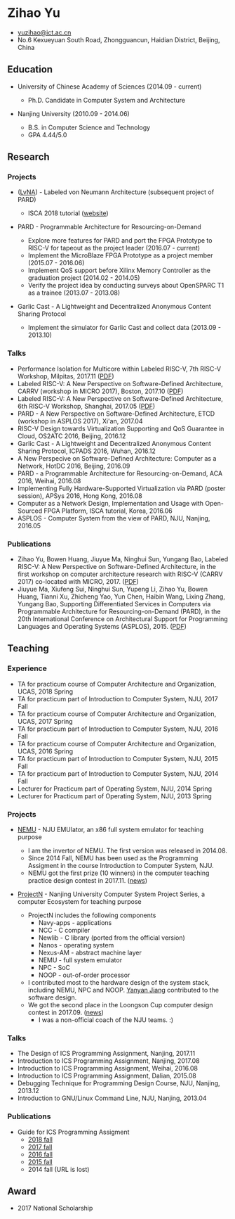 # Zihao Yu

* yuzihao@ict.ac.cn
* No.6 Kexueyuan South Road, Zhongguancun, Haidian District, Beijing, China

## Education

* University of Chinese Academy of Sciences (2014.09 - current)
  + Ph.D. Candidate in Computer System and Architecture

* Nanjing University (2010.09 - 2014.06)
  + B.S. in Computer Science and Technology
  + GPA 4.44/5.0

## Research

### Projects

* ([LvNA](https://github.com/LvNA-system/labeled-RISC-V)) - Labeled von Neumann Architecture (subsequent project of PARD)
  + ISCA 2018 tutorial ([website](http://sdc.ict.ac.cn/isca2018-tutorial/))

* PARD - Programmable Architecture for Resourcing-on-Demand
  + Explore more features for PARD and port the FPGA Prototype to RISC-V for tapeout as the project leader (2016.07 - current)
  + Implement the MicroBlaze FPGA Prototype as a project member (2015.07 - 2016.06)
  + Implement QoS support before Xilinx Memory Controller as the graduation project (2014.02 - 2014.05)
  + Verify the project idea by conducting surveys about OpenSPARC T1 as a trainee (2013.07 - 2013.08)

* Garlic Cast - A Lightweight and Decentralized Anonymous Content Sharing Protocol
  + Implement the simulator for Garlic Cast and collect data (2013.09 - 2013.10)

### Talks

* Performance Isolation for Multicore within Labeled RISC-V, 7th RISC-V Workshop, Milpitas, 2017.11 ([PDF](https://content.riscv.org/wp-content/uploads/2017/12/Tue1630-Labeled-RISC-V-Zihao-Yu.pdf))
* Labeled RISC-V: A New Perspective on Software-Defined Architecture, CARRV (workshop in MICRO 2017), Boston, 2017.10 ([PDF](https://carrv.github.io/2017/slides/yu-labeled_riscv-carrv2017-slides.pdf))
* Labeled RISC-V: A New Perspective on Software-Defined Architecture, 6th RISC-V Workshop, Shanghai, 2017.05 ([PDF](https://riscv.org/wp-content/uploads/2017/05/Tue0930am-Labeled-RISC-V-Yu.pdf))
* PARD - A New Perspective on Software-Defined Architecture, ETCD (workshop in ASPLOS 2017), Xi'an, 2017.04
* RISC-V Design towards Virtualization Supporting and QoS Guarantee in Cloud, OS2ATC 2016, Beijing, 2016.12
* Garlic Cast - A Lightweight and Decentralized Anonymous Content Sharing Protocol, ICPADS 2016, Wuhan, 2016.12
* A New Perspecive on Software-Defined Architecture: Computer as a Network, HotDC 2016, Beijing, 2016.09
* PARD - a Programmable Architecture for Resourcing-on-Demand, ACA 2016, Weihai, 2016.08
* Implementing Fully Hardware-Supported Virtualization via PARD (poster session), APSys 2016, Hong Kong, 2016.08
* Computer as a Network Design, Implementation and Usage with Open-Sourced FPGA Platform, ISCA tutorial, Korea, 2016.06
* ASPLOS - Computer System from the view of PARD, NJU, Nanjing, 2016.05

### Publications

* Zihao Yu, Bowen Huang, Jiuyue Ma, Ninghui Sun, Yungang Bao, Labeled RISC-V: A New Perspective on Software-Defined Architecture, in the first workshop on computer architecture research with RISC-V (CARRV 2017) co-located with MICRO, 2017. ([PDF](https://carrv.github.io/2017/papers/yu-labeled_riscv-carrv2017.pdf))
* Jiuyue Ma, Xiufeng Sui, Ninghui Sun, Yupeng Li, Zihao Yu, Bowen Huang, Tianni Xu, Zhicheng Yao, Yun Chen, Haibin Wang, Lixing Zhang, Yungang Bao, Supporting Differentiated Services in Computers via Programmable Architecture for Resourcing-on-Demand (PARD), in the 20th International Conference on Architectural Support for Programming Languages and Operating Systems (ASPLOS), 2015. ([PDF](http://acs.ict.ac.cn/baoyg/downloads/asplos2015_pard.pdf))

## Teaching

### Experience

* TA for practicum course of Computer Architecture and Organization, UCAS, 2018 Spring
* TA for practicum part of Introduction to Computer System, NJU, 2017 Fall
* TA for practicum course of Computer Architecture and Organization, UCAS, 2017 Spring
* TA for practicum part of Introduction to Computer System, NJU, 2016 Fall
* TA for practicum course of Computer Architecture and Organization, UCAS, 2016 Spring
* TA for practicum part of Introduction to Computer System, NJU, 2015 Fall
* TA for practicum part of Introduction to Computer System, NJU, 2014 Fall
* Lecturer for Practicum part of Operating System, NJU, 2014 Spring
* Lecturer for Practicum part of Operating System, NJU, 2013 Spring

### Projects

* [NEMU](https://github.com/NJU-ProjectN/nemu) - NJU EMUlator, an x86 full system emulator for teaching purpose
  + I am the invertor of NEMU. The first version was released in 2014.08.
  + Since 2014 Fall, NEMU has been used as the Programming Assigment in the course Introduction to Computer System, NJU.
  + NEMU got the first prize (10 winners) in the computer teaching practice design contest in 2017.11. ([news](http://www.sfzx.pku.edu.cn/virexp/xwzxa/gzdt/20170905164802))

* [ProjectN](https://github.com/NJU-ProjectN) - Nanjing University Computer System Project Series, a computer Ecosystem for teaching purpose
  + ProjectN includes the following components
    + Navy-apps - applications
    + NCC - C compiler
    + Newlib - C library (ported from the official version)
    + Nanos - operating system
    + Nexus-AM - abstract machine layer
    + NEMU - full system emulator
    + NPC - SoC
    + NOOP - out-of-order processor
  + I contributed most to the hardware design of the system stack, including NEMU, NPC and NOOP. [Yanyan Jiang](http://moon.nju.edu.cn/people/yyjiang/) contributed to the software design.
  + We got the second place in the Loongson Cup computer design contest in 2017.09. ([news](https://cs.nju.edu.cn/53/02/c1654a217858/page.htm))
    + I was a non-official coach of the NJU teams. :)

### Talks

* The Design of ICS Programming Assignment, Nanjing, 2017.11
* Introduction to ICS Programming Assignment, Nanjing, 2017.08
* Introduction to ICS Programming Assignment, Weihai, 2016.08
* Introduction to ICS Programming Assignment, Dalian, 2015.08
* Debugging Technique for Programming Design Course, NJU, Nanjing, 2013.12
* Introduction to GNU/Linux Command Line, NJU, Nanjing, 2013.04

### Publications

* Guide for ICS Programming Assigment
  + [2018 fall](https://nju-ics.gitbooks.io/ics2018-programming-assignment/content/)
  + [2017 fall](https://nju-ics.gitbooks.io/ics2017-programming-assignment/content/)
  + [2016 fall](https://nju-ics.gitbooks.io/ics2016-programming-assignment/content/)
  + [2015 fall](https://nju-ics.gitbooks.io/ics2015-programming-assignment/content/)
  + 2014 fall (URL is lost)

## Award

* 2017 National Scholarship
